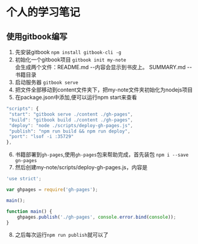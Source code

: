 # 个人的学习笔记

## 使用gitbook编写
1. 先安装gitbook
`npm install gitbook-cli -g`
2. 初始化一个gitbook项目
`gitbook init my-note`  
会生成两个文件：README.md --内容会显示到书皮上。  SUMMARY.md --书籍目录
3. 启动服务器
`gitbook serve`
4. 把文件全部移动到content文件夹下，把my-note文件夹初始化为nodejs项目
5. 在package.json中添加,便可以运行npm start来查看
```js
"scripts": {
 "start": "gitbook serve ./content ./gh-pages",
 "build": "gitbook build ./content ./gh-pages",
 "deploy": "node ./scripts/deploy-gh-pages.js",
 "publish": "npm run build && npm run deploy",
 "port": "lsof -i :35729"
},
```
6. 书籍部署到`gh-pages`,使用`gh-pages`包来帮助完成，首先装包
`npm i --save gn-pages`
7. 然后创建my-note/scripts/deploy-gh-pages.js，内容是
```js
'use strict';

var ghpages = require('gh-pages');

main();

function main() {
    ghpages.publish('./gh-pages', console.error.bind(console));
}
```
8. 之后每次运行`npm run publish`就可以了

